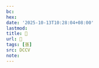 ```yaml
---
bc:
hex:
date: '2025-10-13T10:28:04+08:00'
lastmod:
title: 􄲭
url: 􄲭
tags: [䓧]
src: DCCV
note:
---
```

